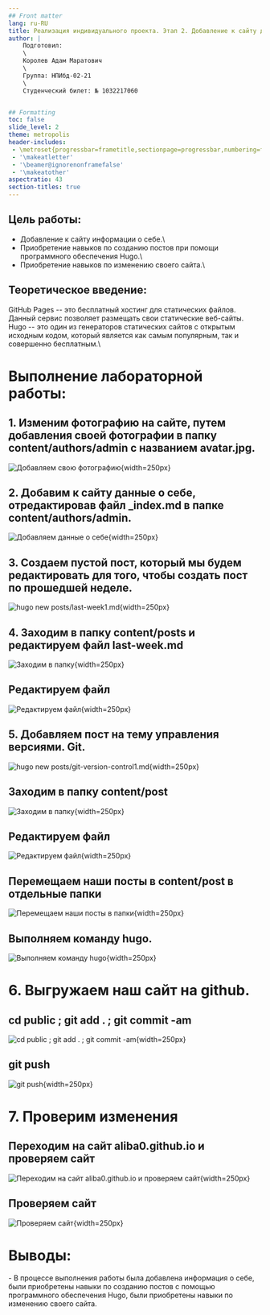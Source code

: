 ```yaml
---
## Front matter
lang: ru-RU
title: Реализация индивидуального проекта. Этап 2. Добавление к сайту данных о себе
author: |
	Подготовил:
	\
	Королев Адам Маратович
	\
	Группа: НПИбд-02-21
	\
	Студенческий билет: № 1032217060


## Formatting
toc: false
slide_level: 2
theme: metropolis
header-includes: 
 - \metroset{progressbar=frametitle,sectionpage=progressbar,numbering=fraction}
 - '\makeatletter'
 - '\beamer@ignorenonframefalse'
 - '\makeatother'
aspectratio: 43
section-titles: true
---
```

## Цель работы:

- Добавление к сайту информации о себе.\
- Приобретение навыков по созданию постов при помощи программного обеспечения Hugo.\
- Приобретение навыков по изменению своего сайта.\


## Теоретическое введение:

GitHub Pages -- это бесплатный хостинг для статических файлов. Данный сервис позволяет размещать свои статические веб-сайты.\
Hugo -- это один из генераторов статических сайтов с открытым исходным кодом, который является как самым популярным, так и совершенно бесплатным.\


# Выполнение лабораторной работы:

## 1. Изменим фотографию на сайте, путем добавления своей фотографии в папку content/authors/admin с названием avatar.jpg.
![Добавляем свою фотографию](images/picture1.png){width=250px}

## 2. Добавим к сайту данные о себе, отредактировав файл _index.md в папке content/authors/admin.

![Добавляем данные о себе](images/picture2.png){width=250px}

## 3. Создаем пустой пост, который мы будем редактировать для того, чтобы создать пост по прошедшей неделе.

![hugo new posts/last-week1.md](images/picture3.png){width=250px}


## 4. Заходим в папку content/posts и редактируем файл last-week.md

![Заходим в папку](images/picture4.png){width=250px}

## Редактируем файл
![Редактируем файл](images/picture5.png){width=250px}


## 5. Добавляем пост на тему управления версиями. Git.

![hugo new posts/git-version-control1.md](images/picture6.png){width=250px}

## Заходим в папку content/post
![Заходим в папку](images/picture6.1.png){width=250px}

## Редактируем файл
![Редактируем файл](images/picture7.png){width=250px}


## Перемещаем наши посты в content/post в отдельные папки

![Перемещаем наши посты в папки](images/picture8.png){width=250px}

## Выполняем команду hugo.

![Выполняем команду hugo](images/picture9.png){width=250px}

# 6. Выгружаем наш сайт на github.

## cd public ; git add . ; git commit -am
![cd public ; git add . ; git commit -am](images/picture10.png){width=250px}

## git push
![git push](images/picture10.1.png){width=250px}


# 7. Проверим изменения

## Переходим на сайт aliba0.github.io и проверяем сайт
![Переходим на сайт aliba0.github.io и проверяем сайт](images/picture11.png){width=250px}

## Проверяем сайт
![Проверяем сайт](images/picture12.png){width=250px}


# Выводы:

\- В процессе выполнения работы была добавлена информация о себе, были приобретены навыки по созданию постов с помощью программного обеспечения Hugo, были приобретены навыки по изменению своего сайта.
